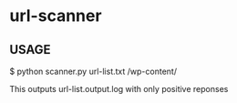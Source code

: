 # url-scanner

## USAGE
 $ python scanner.py url-list.txt /wp-content/

 This outputs url-list.output.log with only positive reponses